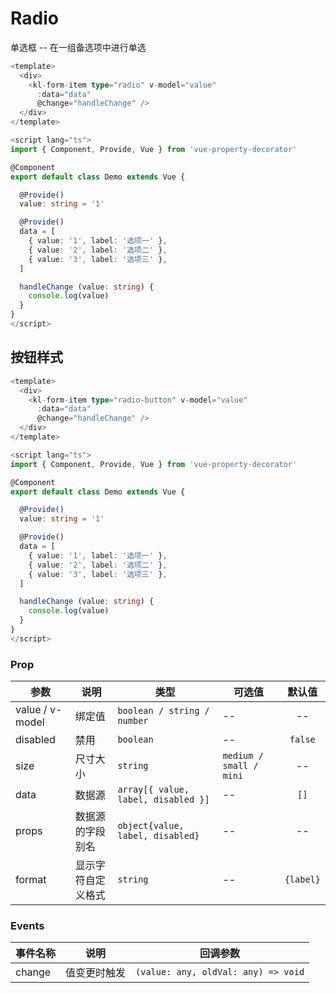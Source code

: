 # Radio

单选框 -- 在一组备选项中进行单选

<dc-radio-basic />

```ts
<template>
  <div>
    <kl-form-item type="radio" v-model="value" 
      :data="data"
      @change="handleChange" />
  </div>
</template>

<script lang="ts">
import { Component, Provide, Vue } from 'vue-property-decorator'

@Component
export default class Demo extends Vue {

  @Provide()
  value: string = '1'

  @Provide()
  data = [
    { value: '1', label: '选项一' },
    { value: '2', label: '选项二' },
    { value: '3', label: '选项三' },
  ]

  handleChange (value: string) {
    console.log(value)
  }
}
</script>
```

## 按钮样式

<dc-radio-button />

```ts
<template>
  <div>
    <kl-form-item type="radio-button" v-model="value" 
      :data="data"
      @change="handleChange" />
  </div>
</template>

<script lang="ts">
import { Component, Provide, Vue } from 'vue-property-decorator'

@Component
export default class Demo extends Vue {

  @Provide()
  value: string = '1'

  @Provide()
  data = [
    { value: '1', label: '选项一' },
    { value: '2', label: '选项二' },
    { value: '3', label: '选项三' },
  ]

  handleChange (value: string) {
    console.log(value)
  }
}
</script>
```

### Prop

| 参数 | 说明 | 类型 | 可选值 | 默认值 |
| ------ | ------ | ------ | ------ | :------: |
| value / v-model | 绑定值 | `boolean / string / number` | -- | -- |
| disabled | 禁用 | `boolean` | -- | `false` |
| size | 尺寸大小 | `string` | `medium / small / mini` | -- |
| data | 数据源 | `array[{ value, label, disabled }]` | -- | `[]` |
| props | 数据源的字段别名 | `object{value, label, disabled}` | -- | -- |
| format | 显示字符自定义格式 | `string` | -- | `{label}`

### Events

| 事件名称 | 说明 | 回调参数 |
| ------ | ------ | ------ |
| change | 值变更时触发 | `(value: any, oldVal: any) => void` |